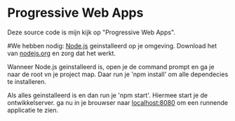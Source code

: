 # Progressive Web Apps
Deze source code is mijn kijk op "Progressive Web Apps".

#We hebben nodig:
[Node.js](https://nodejs.org) geinstalleerd op je omgeving. Download het van [nodejs.org](https://nodejs.org)
en zorg dat het werkt.

Wanneer Node.js geinstalleerd is, open je de command prompt en ga je naar de root vn je project map.
Daar run je 'npm install' om alle dependecies te installeren.

Als alles geinstalleerd is en dan run je 'npm start'. Hiermee start je de ontwikkelserver.
ga nu in je brouwser naar [localhost:8080](http://localhost:8080) om een runnende applicatie te zien.
